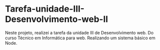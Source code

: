 # Tarefa-unidade-III-Desenvolvimento-web-II
Neste projeto, realizei a tarefa da unidade III de Desenvolvimento web. Do curso Técnico em Informática para web. Realizando um sistema básico em Node.
